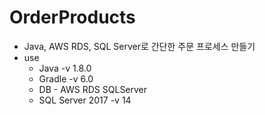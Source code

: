 # OrderProducts
 
 + Java, AWS RDS, SQL Server로 간단한 주문 프로세스 만들기
 + use
   + Java -v 1.8.0
   + Gradle -v 6.0
   + DB - AWS RDS SQLServer
   + SQL Server 2017 -v 14
